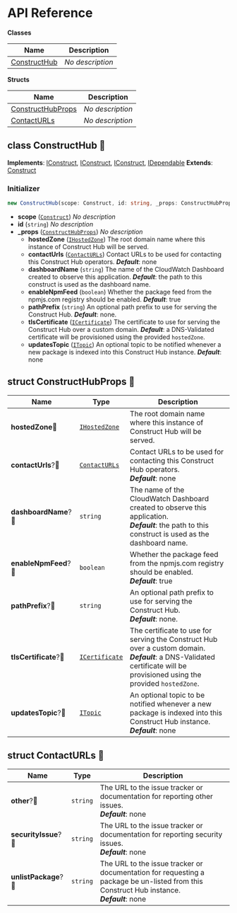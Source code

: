 # API Reference

**Classes**

Name|Description
----|-----------
[ConstructHub](#construct-hub-constructhub)|*No description*


**Structs**

Name|Description
----|-----------
[ConstructHubProps](#construct-hub-constructhubprops)|*No description*
[ContactURLs](#construct-hub-contacturls)|*No description*



## class ConstructHub 🔹 <a id="construct-hub-constructhub"></a>



__Implements__: [IConstruct](#constructs-iconstruct), [IConstruct](#aws-cdk-core-iconstruct), [IConstruct](#constructs-iconstruct), [IDependable](#aws-cdk-core-idependable)
__Extends__: [Construct](#aws-cdk-core-construct)

### Initializer




```ts
new ConstructHub(scope: Construct, id: string, _props: ConstructHubProps)
```

* **scope** (<code>[Construct](#aws-cdk-core-construct)</code>)  *No description*
* **id** (<code>string</code>)  *No description*
* **_props** (<code>[ConstructHubProps](#construct-hub-constructhubprops)</code>)  *No description*
  * **hostedZone** (<code>[IHostedZone](#aws-cdk-aws-route53-ihostedzone)</code>)  The root domain name where this instance of Construct Hub will be served. 
  * **contactUrls** (<code>[ContactURLs](#construct-hub-contacturls)</code>)  Contact URLs to be used for contacting this Construct Hub operators. __*Default*__: none
  * **dashboardName** (<code>string</code>)  The name of the CloudWatch Dashboard created to observe this application. __*Default*__: the path to this construct is used as the dashboard name.
  * **enableNpmFeed** (<code>boolean</code>)  Whether the package feed from the npmjs.com registry should be enabled. __*Default*__: true
  * **pathPrefix** (<code>string</code>)  An optional path prefix to use for serving the Construct Hub. __*Default*__: none.
  * **tlsCertificate** (<code>[ICertificate](#aws-cdk-aws-certificatemanager-icertificate)</code>)  The certificate to use for serving the Construct Hub over a custom domain. __*Default*__: a DNS-Validated certificate will be provisioned using the   provided `hostedZone`.
  * **updatesTopic** (<code>[ITopic](#aws-cdk-aws-sns-itopic)</code>)  An optional topic to be notified whenever a new package is indexed into this Construct Hub instance. __*Default*__: none




## struct ConstructHubProps 🔹 <a id="construct-hub-constructhubprops"></a>






Name | Type | Description 
-----|------|-------------
**hostedZone**🔹 | <code>[IHostedZone](#aws-cdk-aws-route53-ihostedzone)</code> | The root domain name where this instance of Construct Hub will be served.
**contactUrls**?🔹 | <code>[ContactURLs](#construct-hub-contacturls)</code> | Contact URLs to be used for contacting this Construct Hub operators.<br/>__*Default*__: none
**dashboardName**?🔹 | <code>string</code> | The name of the CloudWatch Dashboard created to observe this application.<br/>__*Default*__: the path to this construct is used as the dashboard name.
**enableNpmFeed**?🔹 | <code>boolean</code> | Whether the package feed from the npmjs.com registry should be enabled.<br/>__*Default*__: true
**pathPrefix**?🔹 | <code>string</code> | An optional path prefix to use for serving the Construct Hub.<br/>__*Default*__: none.
**tlsCertificate**?🔹 | <code>[ICertificate](#aws-cdk-aws-certificatemanager-icertificate)</code> | The certificate to use for serving the Construct Hub over a custom domain.<br/>__*Default*__: a DNS-Validated certificate will be provisioned using the   provided `hostedZone`.
**updatesTopic**?🔹 | <code>[ITopic](#aws-cdk-aws-sns-itopic)</code> | An optional topic to be notified whenever a new package is indexed into this Construct Hub instance.<br/>__*Default*__: none



## struct ContactURLs 🔹 <a id="construct-hub-contacturls"></a>






Name | Type | Description 
-----|------|-------------
**other**?🔹 | <code>string</code> | The URL to the issue tracker or documentation for reporting other issues.<br/>__*Default*__: none
**securityIssue**?🔹 | <code>string</code> | The URL to the issue tracker or documentation for reporting security issues.<br/>__*Default*__: none
**unlistPackage**?🔹 | <code>string</code> | The URL to the issue tracker or documentation for requesting a package be un-listed from this Construct Hub instance.<br/>__*Default*__: none



